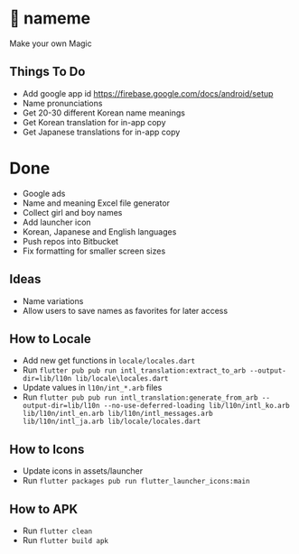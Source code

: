 # 🔮 nameme

Make your own Magic

## Things To Do
* Add google app id https://firebase.google.com/docs/android/setup
* Name pronunciations
* Get 20-30 different Korean name meanings
* Get Korean translation for in-app copy
* Get Japanese translations for in-app copy

# Done
* Google ads
* Name and meaning Excel file generator
* Collect girl and boy names
* Add launcher icon
* Korean, Japanese and English languages
* Push repos into Bitbucket
* Fix formatting for smaller screen sizes

## Ideas
* Name variations 
* Allow users to save names as favorites for later access

## How to Locale
* Add new get functions in `locale/locales.dart`
* Run `flutter pub pub run intl_translation:extract_to_arb --output-dir=lib/l10n lib/locale\locales.dart`
* Update values in `l10n/int_*.arb` files
* Run `flutter pub pub run intl_translation:generate_from_arb --output-dir=lib/l10n --no-use-deferred-loading lib/l10n/intl_ko.arb lib/l10n/intl_en.arb lib/l10n/intl_messages.arb lib/l10n/intl_ja.arb lib/locale/locales.dart`

## How to Icons
* Update icons in assets/launcher
* Run `flutter packages pub run flutter_launcher_icons:main`

## How to APK
* Run `flutter clean`
* Run `flutter build apk`

